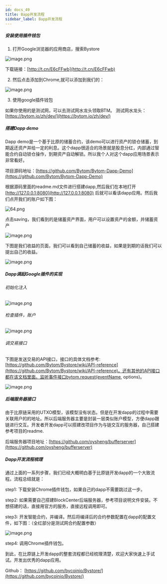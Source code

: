 ```yaml
---
id: docs_49
title: Bapp开发流程
sidebar_label: Bapp开发流程
---
```


##### 安装使用插件钱包

1. 打开Google浏览器的应用商店，搜索Bystore

![image.png](https://ibb.co/CvpVk0x)

下载链接：[http://t.cn/E6cFFwb](http://t.cn/E6cFFwb)


2. 然后点击添加到Chrome,就可以添加到我们的：

![image.png](https://ibb.co/C95MXZZ)


3. 使用google插件钱包

如果你使用的是测试网，可以去测试网水龙头领取BTM。
测试网水龙头：[https://bytom.io/zh/dev/](https://bytom.io/zh/dev/)


##### 搭建Dapp demo

Dapp demo是一个基于比原的储蓄合约，该demo可以进行资产的锁仓储蓄，到期返还资产并给一定的利息。这个dapp很适合的场景就是股息分红，内部通过智能合约自动锁仓操作，到期资产自动解锁。所以我个人对这个dapp应用场景表示非常看好。

项目源码地址：[https://github.com/Bytom/Bytom-Dapp-Demo](https://github.com/Bytom/Bytom-Dapp-Demo)

根据源码里面的readme.md文件进行搭建dapp,然后我们在本地打开[http://127.0.0.1:8080](http://127.0.0.1:8080) 后就可以看该dapp应用。然后我们点开我们的账户如下图：

![64.png](https://i.loli.net/2019/12/06/RUtzPhZESiQxHNM.png)

点击saving，我们看到的是储蓄资产界面，用户可以设置资产的金额，并储蓄资产

![image.png](https://ibb.co/5R6fPnw)

下图是我们收益的页面，我们可以看到自己储蓄的收益，如果是到期的话我们可以提出自己的收益。

![image.png](https://ibb.co/GcbZS1w)


##### Dapp调起Google插件的实现


###### 初始化注入

![image.png](https://ibb.co/yS1z4YQ)


###### 检查插件，账户

![image.png](https://ibb.co/Hq58Mxp)


###### 调交易接口

下图是发送交易的API接口，接口的具体文档参考:[https://github.com/Bytom/Bystore/wiki/API-reference](https://github.com/Bytom/Bystore/wiki/API-reference)。还有其他的API接口都在该文档里面。监听事件接口bytom.request(eventName, options)。

![image.png](https://ibb.co/HCz873c)


##### 后端服务器接口

由于比原链采用的UTXO模型，该模型没有状态。但是在开发dapp的过程中需要关联用户的的地址。所以后端服务器主要是封装一层类似账户模型，方便dapp跟链进行交互。开发者开发dapp可以搭建改项目作为与链交互的服务器，自己搭建参考项目的readme.

后端服务器项目地址：[https://github.com/oysheng/bufferserver](https://github.com/oysheng/bufferserver)


##### Dapp开发流程梳理

通过上面的一系列步骤，我们已经大概明白基于比原链开发dapp的一个大致流程。流程总结就是：


step1: 下载安装Chrome插件钱包，如果自己的dapp不需要跳过这一步。


step2: 如果需要自己搭建BlockCenter后端服务器，参考项目说明文件安装。不想搭建的话，直接用官方的服务，直接远程调用即可。

step3: 开发智能合约，并编译。然后将编译后的合约参数配置在dapp的配置文件，如下图：（全红部分是测试网合约配置参数）

![image.png](https://ibb.co/gmh6FMb)

step4: 调用Chrome插件钱包。

到此，在比原链上开发dapp的整套流程都已经梳理清楚，欢迎大家快速上手试试。开发出优秀的dapp应用。

Github： [https://github.com/bycoinio/Bystore/](https://github.com/bycoinio/Bystore/)
